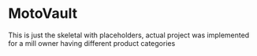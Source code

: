 # MotoVault

This is just the skeletal with placeholders, actual project was implemented for a mill owner having different product categories
